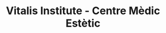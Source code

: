 ---
title: "Vitalis Institute - Centre Mèdic Estètic"
url: /barcelona/vitalis-institute-centre-medic-estetic/
shop: cosméticos
---